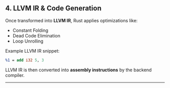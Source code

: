 
## 4. LLVM IR & Code Generation
Once transformed into **LLVM IR**, Rust applies optimizations like:
- Constant Folding
- Dead Code Elimination
- Loop Unrolling

Example LLVM IR snippet:
```llvm
%1 = add i32 5, 3
```

LLVM IR is then converted into **assembly instructions** by the backend compiler.

---

